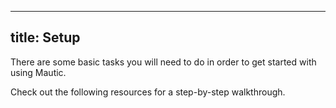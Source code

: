 ---
title: Setup
------------------------

There are some basic tasks you will need to do in order to get started with using Mautic.

Check out the following resources for a step-by-step walkthrough.